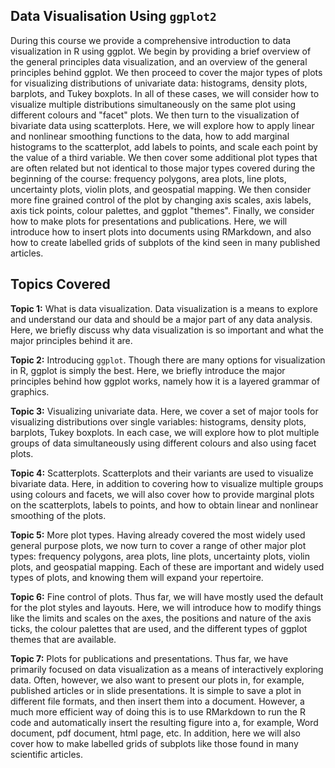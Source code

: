 ## Data Visualisation Using `ggplot2`

During this course we provide a comprehensive introduction to data visualization in R using ggplot. We begin by providing a brief overview of the general principles data visualization, and an overview of the general principles behind ggplot. We then proceed to cover the major types of plots for visualizing distributions of univariate data: histograms, density plots, barplots, and Tukey boxplots. In all of these cases, we will consider how to visualize multiple distributions simultaneously on the same plot using different colours and "facet" plots. We then turn to the visualization of bivariate data using scatterplots. Here, we will explore how to apply linear and nonlinear smoothing functions to the data, how to add marginal histograms to the scatterplot, add labels to points, and scale each point by the value of a third variable. We then cover some additional plot types that are often related but not identical to those major types covered during the beginning of the course: frequency polygons, area plots, line plots, uncertainty plots, violin plots, and geospatial mapping. We then consider more fine grained control of the plot by changing axis scales, axis labels, axis tick points, colour palettes, and ggplot "themes". Finally, we consider how to make plots for presentations and publications. Here, we will introduce how to insert plots into documents using RMarkdown, and also how to create labelled grids of subplots of the kind seen in many published articles.

## Topics Covered

**Topic 1:** What is data visualization. Data visualization is a means to explore and understand our data and should be a major part of any data analysis. Here, we briefly discuss why data visualization is so important and what the major principles behind it are.

**Topic 2:** Introducing `ggplot`. Though there are many options for visualization in R, ggplot is simply the best. Here, we briefly introduce the major principles behind how ggplot works, namely how it is a layered grammar of graphics.

**Topic 3:** Visualizing univariate data. Here, we cover a set of major tools for visualizing distributions over single variables: histograms, density plots, barplots, Tukey boxplots. In each case, we will explore how to plot multiple groups of data simultaneously using different colours and also using facet plots.

**Topic 4:** Scatterplots. Scatterplots and their variants are used to visualize bivariate data. Here, in addition to covering how to visualize multiple groups using colours and facets, we will also cover how to provide marginal plots on the scatterplots, labels to points, and how to obtain linear and nonlinear smoothing of the plots.

**Topic 5:** More plot types. Having already covered the most widely used general purpose plots, we now turn to cover a range of other major plot types: frequency polygons, area plots, line plots, uncertainty plots, violin plots, and geospatial mapping. Each of these are important and widely used types of plots, and knowing them will expand your repertoire.

**Topic 6:** Fine control of plots. Thus far, we will have mostly used the default for the plot styles and layouts. Here, we will introduce how to modify things like the limits and scales on the axes, the positions and nature of the axis ticks, the colour palettes that are used, and the different types of ggplot themes that are available.

**Topic 7:** Plots for publications and presentations. Thus far, we have primarily focused on data visualization as a means of interactively exploring data. Often, however, we also want to present our plots in, for example, published articles or in slide presentations. It is simple to save a plot in different file formats, and then insert them into a document. However, a much more efficient way of doing this is to use RMarkdown to run the R code and automatically insert the resulting figure into a, for example, Word document, pdf document, html page, etc. In addition, here we will also cover how to make labelled grids of subplots like those found in many scientific articles.